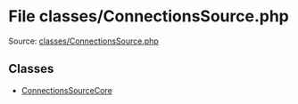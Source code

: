 File classes/ConnectionsSource.php
=========

Source: [classes/ConnectionsSource.php](https://github.com/PrestaShop/PrestaShop/blob/1.6.0.3/classes/ConnectionsSource.php)


Classes
-------

* [ConnectionsSourceCore](class.ConnectionsSourceCore.md)

